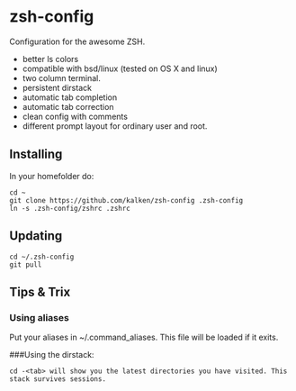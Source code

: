 # zsh-config

Configuration for the awesome ZSH.


* better ls colors
* compatible with bsd/linux (tested on OS X and linux)
* two column terminal.
* persistent dirstack
* automatic tab completion
* automatic tab correction
* clean config with comments
* different prompt layout for ordinary user and root.

## Installing
In your homefolder do:

    cd ~
    git clone https://github.com/kalken/zsh-config .zsh-config
    ln -s .zsh-config/zshrc .zshrc

## Updating

    cd ~/.zsh-config
    git pull

## Tips & Trix

### Using aliases
Put your aliases in ~/.command_aliases. This file will be loaded if it exits.

###Using the dirstack:

    cd -<tab> will show you the latest directories you have visited. This stack survives sessions.
